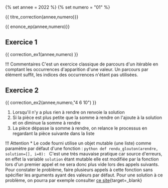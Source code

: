 {% set annee = 2022 %}
{% set numero = "01" %}


{{ titre_correction(annee,numero)}}

{{ enonce_ep(annee,numero)}}
 

## Exercice 1

{{ correction_ex1(annee,numero) }}

!!! Commentaires
    C'est un exercice classique de parcours d'un itérable en comptant les occurrences d'apparition d'une valeur. Un parcours par élément suffit, les indices des occurrences n'étant pas utilisées.

## Exercice 2 

{{ correction_ex2(annee,numero,"4 6 10") }}

1. Lorsqu'il n'y a plus rien à rendre on renvoie la solution
2. Si la pièce est plus petite que la somme à rendre on l'ajoute à la solution et on diminue la somme à rendre
3. La pièce dépasse la somme à rendre, on relance le processus en regardant la pièce suivante dans la liste


!!! Attention
        * Le code fourni utilise un objet mutable (une liste) comme paramètre par défaut d'une fonction :
        ```python
        def rendu_glouton(arendre, solution=[], i=0):
        ```
        C'est une très mauvaise pratique car source d'erreurs, en effet la variable `solution` étant mutable elle est modifiée par la fonction lors d'un premier appel et ne sera donc plus vide lors des appels suivants. Pour constater le problème, faire plusieurs appels à cette fonction sans spécifier les arguments ayant des valeurs par défaut. Pour une solution à ce problème, on pourra par exemple consulter [ce site](https://python-guide-pt-br.readthedocs.io/fr/latest/writing/gotchas.html){target=_blank}